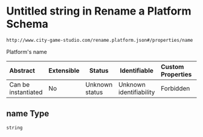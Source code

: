 # Untitled string in Rename a Platform Schema

```txt
http://www.city-game-studio.com/rename.platform.json#/properties/name
```

Platform's name


| Abstract            | Extensible | Status         | Identifiable            | Custom Properties | Additional Properties | Access Restrictions | Defined In                                                                                 |
| :------------------ | ---------- | -------------- | ----------------------- | :---------------- | --------------------- | ------------------- | ------------------------------------------------------------------------------------------ |
| Can be instantiated | No         | Unknown status | Unknown identifiability | Forbidden         | Allowed               | none                | [rename-platform.schema.json\*](../out/rename-platform.schema.json "open original schema") |

## name Type

`string`
